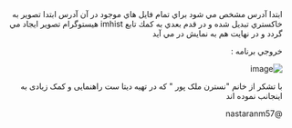 <div dir = "rtl">
  ابتدا آدرس مشخص مي شود
  براي تمام فايل هاي موجود در آن آدرس ابتدا تصوير به خاكستري تبديل شده و در قدم بعدي به كمك تابع imhist هيستوگرام تصوير ايجاد مي گردد و در نهايت هم به نمايش در مي آيد
  
  خروجي برنامه :
  
  ![image](https://user-images.githubusercontent.com/80279784/113323460-37901b80-932b-11eb-9504-9eeeab8fef84.png)
  
  با تشکر از خانم "نسترن ملک پور " که در تهیه دیتا ست راهنمایی و کمک زیادی به اینجانب نموده اند
  
  @nastaranm57

</div>
